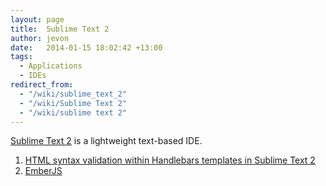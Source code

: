 ```yaml
---
layout: page
title:  Sublime Text 2
author: jevon
date:   2014-01-15 18:02:42 +13:00
tags:
  - Applications
  - IDEs
redirect_from:
  - "/wiki/sublime_text_2"
  - "/wiki/Sublime Text 2"
  - "/wiki/sublime text 2"
---
```


[Sublime Text 2](Sublime_Text_2.md) is a lightweight text-based IDE.

1. [HTML syntax validation within Handlebars templates in Sublime Text 2](html-syntax-validation-within-handlebars-templates-in-Sublime_Text_2.md)
1. [EmberJS](EmberJS.md)
